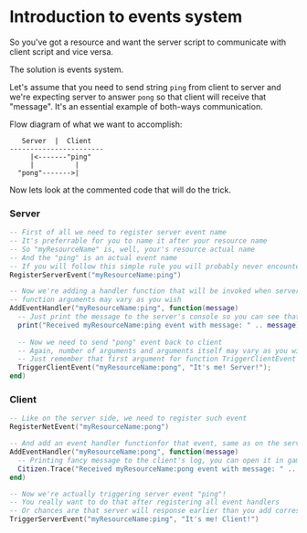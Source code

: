 # Introduction to events system

So you've got a resource and want the server script to communicate with client script and vice versa.

The solution is events system.

Let's assume that you need to send string `ping` from client to server
and we're expecting server to answer `pong` so that client will receive that "message".
It's an essential example of both-ways communication.

Flow diagram of what we want to accomplish:
```
   Server  |  Client
-----------------------
     |<-------"ping"
     |          |
  "pong"------->|
```

Now lets look at the commented code that will do the trick.

### Server
```lua
-- First of all we need to register server event name
-- It's preferrable for you to name it after your resource name
-- So "myResourceName" is, well, your's resource actual name
-- And the "ping" is an actual event name
-- If you will follow this simple rule you will probably never encounter errors when other resource using same event name
RegisterServerEvent("myResourceName:ping")

-- Now we're adding a handler function that will be invoked when server receive such event
-- function arguments may vary as you wish
AddEventHandler("myResourceName:ping", function(message)
  -- Just print the message to the server's console so you can see that event has been received
  print("Received myResourceName:ping event with message: " .. message)
  
  -- Now we need to send "pong" event back to client
  -- Again, number of arguments and arguments itself may vary as you wish
  -- Just remember that first argument for function TriggerClientEvent is always an event name
  TriggerClientEvent("myResourceName:pong", "It's me! Server!");
end)
```

### Client
```lua
-- Like on the server side, we need to register such event
RegisterNetEvent("myResourceName:pong")

-- And add an event handler functionfor that event, same as on the server side :)
AddEventHandler("myResourceName:pong", function(message)
  -- Printing fancy message to the client's log, you can open it in game pressing F8
  Citizen.Trace("Received myResourceName:pong event with message: " .. message)
end)

-- Now we're actually triggering server event "ping"!
-- You really want to do that after registering all event handlers
-- Or chances are that server will response earlier than you add corresponding event handler ;p
TriggerServerEvent("myResourceName:ping", "It's me! Client!")
```
